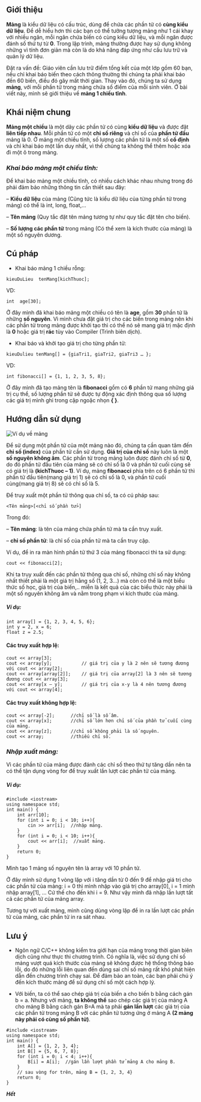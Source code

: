 ## Giới thiệu

**Mảng** là kiểu dữ liệu có cấu trúc, dùng để chứa các phần tử có **cùng kiểu dữ liệu**. Để dễ hiểu hơn thì các bạn có thể tưởng tượng mảng như 1 cái khay với nhiều ngăn, mỗi ngăn chứa biến có cùng kiểu dữ liệu, và mỗi ngăn được đánh số thứ tự từ **0**. Trong lập trình, mảng thường được hay sử dụng không những vì tính đơn giản mà còn là do khả năng đáp ứng như cầu lưu trữ và quản lý dữ liệu.

Đặt ra vấn đề: Giáo viên cần lưu trữ điểm tổng kết của một lớp gồm 60 bạn, nếu chỉ khai báo biến theo cách thông thường thì chúng ta phải khai báo đến 60 biến, điều đó gây mất thời gian. Thay vào đó, chúng ta sử dụng **mảng**, với mỗi phần tử trong mảng chứa số điểm của mỗi sinh viên. Ở bài viết này, mình sẽ giới thiệu về **mảng 1 chiều tĩnh**.

## Khái niệm chung

**Mảng một chiều** là một dãy các phần tử có cùng **kiểu dữ liệu** và được đặt **liên tiếp nhau**. Mỗi phần tử có một **chỉ số riêng** và chỉ số của **phần tử đầu** mảng là 0. Ở mảng một chiều tĩnh, số lượng các phần tử là một số **cố định** và chỉ khai báo một lần duy nhất, vì thế chúng ta không thể thêm hoặc xóa đi một ô trong mảng.

### ***Khai báo mảng một chiều tĩnh:***

Để khai báo mảng một chiều tĩnh, có nhiều cách khác nhau nhưng trong đó phải đảm bảo những thông tin cần thiết sau đây:

– **Kiểu dữ liệu** của mảng (Cũng tức là kiểu dữ liệu của từng phần tử trong mảng) có thể là int, long, float,…

– **Tên mảng** (Quy tắc đặt tên mảng tương tự như quy tắc đặt tên cho biến).

– **Số lượng các phần tử** trong mảng (Có thể xem là kích thước của mảng) là một số nguyên dương.

## Cú pháp

-  Khai báo mảng 1 chiều rỗng:
```
kieuDuLieu  tenMang[kichThuoc];
```
VD: 
```
int  age[30];
```
Ở đây mình đã khai báo mảng một chiều có tên là **age**, gồm **30** phần tử là những **số nguyên**. Vì mình chưa đặt giá trị cho các biến trong mảng nên khi các phần tử trong mảng được khởi tạo thì có thể nó sẽ mang giá trị mặc định là **0** hoặc giá trị **rác** tùy vào Compiler (Trình biên dịch).

-  Khai báo và khởi tạo giá trị cho từng phần tử:
```
kieuDulieu tenMang[] = {giaTri1, giaTri2, giaTri3 … };
```
VD: 
```
int fibonacci[] = {1, 1, 2, 3, 5, 8};
```

Ở đây mình đã tạo mảng tên là **fibonacci** gồm có **6** phần tử mang những giá trị cụ thể, số lượng phần tử sẽ được tự động xác định thông qua số lượng các giá trị mình ghi trong cặp ngoặc nhọn **{ }**.

## Hướng dẫn sử dụng

![Ví dụ về mảng](resources:assets/data/posts/cpp_beginner/mang_image_1.jpg)

Để sử dụng một phần tử của một mảng nào đó, chúng ta cần quan tâm đến **chỉ số (index)** của phần tử cần sử dụng. **Giá trị của chỉ số** này luôn là một **số nguyên không âm**. Các phần tử trong mảng luôn được đánh chỉ số từ **0**, do đó phần tử đầu tiên của mảng sẽ có chỉ số là 0 và phần tử cuối cùng sẽ có giá trị là **(kichThuoc – 1)**. Ví dụ, mảng **fibonacci** phía trên có 6 phần tử thì phần tử đầu tiên(mang giá trị 1) sẽ có chỉ số là 0, và phần tử cuối cùng(mang giá trị 8) sẽ có chỉ số là 5.

Để truy xuất một phần tử thông qua chỉ số, ta có cú pháp sau:

```
<Tên mảng>[<chỉ số phần tử>]
```

Trong đó:

– **Tên mảng**: là tên của mảng chứa phần tử mà ta cần truy xuất.

– **chỉ số phần tử**: là chỉ số của phần tử mà ta cần truy cập.

Ví dụ, để in ra màn hình phần tử thứ 3 của mảng fibonacci thì ta sử dụng:
```
cout << fibonacci[2];
```

Khi ta truy xuất đến các phần tử thông qua chỉ số, những chỉ số này không nhất thiết phải là một giá trị hằng số (1, 2, 3…) mà còn có thể là một biểu thức số học, giá trị của biến,.. miễn là kết quả của các biểu thức này phải là một số nguyên không âm và nằm trong phạm vi kích thước của mảng.

##### Ví dụ:
```
int array[] = {1, 2, 3, 4, 5, 6};
int y = 2, x = 6;
float z = 2.5;
```
#### Các truy xuất hợp lệ:
```
cout << array[3];
cout << array[y];           // giá trị của y là 2 nên sẽ tương đương với cout << array[2];
cout << array[array[2]];    // giá trị của array[2] là 3 nên sẽ tương đương cout << array[3];
cout << array[x – y];       // giá trị của x-y là 4 nên tương đương với cout << array[4];
```
#### Các truy xuất không hợp lệ:
```
cout << array[-2];      //chỉ số là số âm.
cout << array[x];       //chỉ số lớn hơn chỉ số của phần tử cuối cùng của mảng.
cout << array[z];       //chỉ số không phải là số nguyên.
cout << array;          //thiếu chỉ số.
```
### *Nhập xuất mảng:*
Vì các phần tử của mảng được đánh các chỉ số theo thứ tự tăng dần nên ta có thể tận dụng vòng for để truy xuất lần lượt các phần tử của mảng.

##### Ví dụ:
```
#include <iostream>
using namespace std;
int main() {
    int arr[10];
    for (int i = 0; i < 10; i++){
        cin >> arr[i];  //nhập mảng.
    }
    for (int i = 0; i < 10; i++){
        cout << arr[i];  //xuất mảng.
    }
    return 0;
}
```

Mình tạo 1 mảng số nguyên tên là array với 10 phần tử.

Ở đây mình sử dụng 1 vòng lặp với i tăng dần từ 0 đến 9 để nhập giá trị cho các phần tử của mảng: i = 0 thì mình nhập vào giá trị cho array[0], i = 1 mình nhập array[1], … Cứ thế cho đến khi i = 9. Như vậy mình đã nhập lần lượt tất cả các phần tử của mảng array.

Tương tự với xuất mảng, mình cũng dùng vòng lặp để in ra lần lượt các phần tử của mảng, các phần tử in ra sát nhau.

## Lưu ý
- Ngôn ngữ C/C++ không kiểm tra giới hạn của mảng trong thời gian biên dịch cũng như thực thi chương trình. Có nghĩa là, việc sử dụng chỉ số mảng vượt quá kích thước của mảng sẽ không được hệ thống thông báo lỗi, do đó những lỗi liên quan đến dùng sai chỉ số mảng rất khó phát hiện dẫn đến chương trình chạy sai. Để đảm bảo an toàn, các bạn phải chú ý đến kích thước mảng để sử dụng chỉ số một cách hợp lý.

- Với biến, ta có thể sao chép giá trị của biến a cho biến b bằng cách gán b = a. Nhưng với mảng, **ta không thể** sao chép các giá trị của mảng A cho mảng B bằng cách gán B=A mà ta phải **gán lần lượt** các giá trị của các phần tử trong mảng B với các phần tử tương ứng ở mảng A **(2 mảng này phải có cùng số phần tử)**.

```
#include <iostream>
using namespace std;
int main() {
    int A[] = {1, 2, 3, 4};
    int B[] = {5, 6, 7, 8};
    for (int i = 0; i < 4; i++){
        B[i] = A[i];  //gán lần lượt phần tử mảng A cho mảng B.
    }
    // sau vòng for trên, mảng B = {1, 2, 3, 4}
    return 0;
}
```

***Hết***